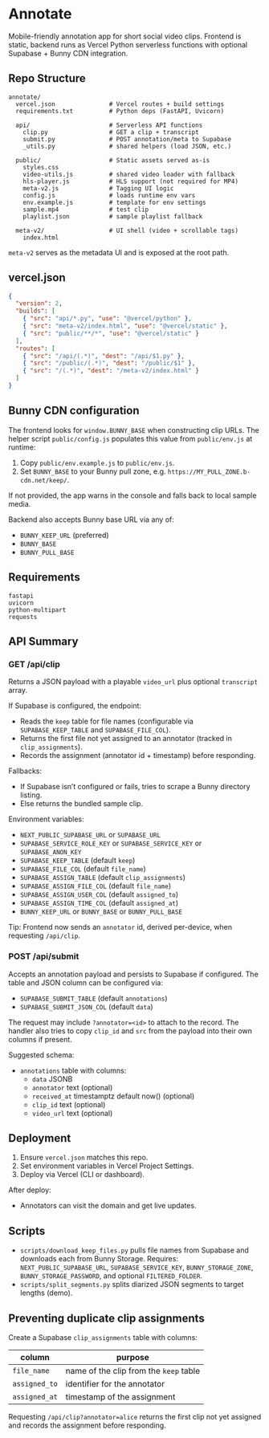 # Annotate

Mobile-friendly annotation app for short social video clips. Frontend is static, backend runs as Vercel Python serverless functions with optional Supabase + Bunny CDN integration.

## Repo Structure

```
annotate/
  vercel.json               # Vercel routes + build settings
  requirements.txt          # Python deps (FastAPI, Uvicorn)

  api/                      # Serverless API functions
    clip.py                 # GET a clip + transcript
    submit.py               # POST annotation/meta to Supabase
    _utils.py               # shared helpers (load JSON, etc.)

  public/                   # Static assets served as-is
    styles.css
    video-utils.js          # shared video loader with fallback
    hls-player.js           # HLS support (not required for MP4)
    meta-v2.js              # Tagging UI logic
    config.js               # loads runtime env vars
    env.example.js          # template for env settings
    sample.mp4              # test clip
    playlist.json           # sample playlist fallback

  meta-v2/                  # UI shell (video + scrollable tags)
    index.html
```

`meta-v2` serves as the metadata UI and is exposed at the root path.

## vercel.json

```json
{
  "version": 2,
  "builds": [
    { "src": "api/*.py", "use": "@vercel/python" },
    { "src": "meta-v2/index.html", "use": "@vercel/static" },
    { "src": "public/**/*", "use": "@vercel/static" }
  ],
  "routes": [
    { "src": "/api/(.*)", "dest": "/api/$1.py" },
    { "src": "/public/(.*)", "dest": "/public/$1" },
    { "src": "/(.*)", "dest": "/meta-v2/index.html" }
  ]
}
```

## Bunny CDN configuration

The frontend looks for `window.BUNNY_BASE` when constructing clip URLs. The helper script `public/config.js` populates this value from `public/env.js` at runtime:

1. Copy `public/env.example.js` to `public/env.js`.
2. Set `BUNNY_BASE` to your Bunny pull zone, e.g. `https://MY_PULL_ZONE.b-cdn.net/keep/`.

If not provided, the app warns in the console and falls back to local sample media.

Backend also accepts Bunny base URL via any of:
- `BUNNY_KEEP_URL` (preferred)
- `BUNNY_BASE`
- `BUNNY_PULL_BASE`

## Requirements

```
fastapi
uvicorn
python-multipart
requests
```

## API Summary

### GET /api/clip

Returns a JSON payload with a playable `video_url` plus optional `transcript` array.

If Supabase is configured, the endpoint:
- Reads the `keep` table for file names (configurable via `SUPABASE_KEEP_TABLE` and `SUPABASE_FILE_COL`).
- Returns the first file not yet assigned to an annotator (tracked in `clip_assignments`).
- Records the assignment (annotator id + timestamp) before responding.

Fallbacks:
- If Supabase isn’t configured or fails, tries to scrape a Bunny directory listing.
- Else returns the bundled sample clip.

Environment variables:
- `NEXT_PUBLIC_SUPABASE_URL` or `SUPABASE_URL`
- `SUPABASE_SERVICE_ROLE_KEY` or `SUPABASE_SERVICE_KEY` or `SUPABASE_ANON_KEY`
- `SUPABASE_KEEP_TABLE` (default `keep`)
- `SUPABASE_FILE_COL` (default `file_name`)
- `SUPABASE_ASSIGN_TABLE` (default `clip_assignments`)
- `SUPABASE_ASSIGN_FILE_COL` (default `file_name`)
- `SUPABASE_ASSIGN_USER_COL` (default `assigned_to`)
- `SUPABASE_ASSIGN_TIME_COL` (default `assigned_at`)
- `BUNNY_KEEP_URL` or `BUNNY_BASE` or `BUNNY_PULL_BASE`

Tip: Frontend now sends an `annotator` id, derived per-device, when requesting `/api/clip`.

### POST /api/submit

Accepts an annotation payload and persists to Supabase if configured. The table and JSON column can be configured via:
- `SUPABASE_SUBMIT_TABLE` (default `annotations`)
- `SUPABASE_SUBMIT_JSON_COL` (default `data`)

The request may include `?annotator=<id>` to attach to the record. The handler also tries to copy `clip_id` and `src` from the payload into their own columns if present.

Suggested schema:
- `annotations` table with columns:
  - `data` JSONB
  - `annotator` text (optional)
  - `received_at` timestamptz default now() (optional)
  - `clip_id` text (optional)
  - `video_url` text (optional)

## Deployment

1. Ensure `vercel.json` matches this repo.
2. Set environment variables in Vercel Project Settings.
3. Deploy via Vercel (CLI or dashboard).

After deploy:
- Annotators can visit the domain and get live updates.

## Scripts

- `scripts/download_keep_files.py` pulls file names from Supabase and downloads each from Bunny Storage. Requires: `NEXT_PUBLIC_SUPABASE_URL`, `SUPABASE_SERVICE_KEY`, `BUNNY_STORAGE_ZONE`, `BUNNY_STORAGE_PASSWORD`, and optional `FILTERED_FOLDER`.
- `scripts/split_segments.py` splits diarized JSON segments to target lengths (demo).

## Preventing duplicate clip assignments

Create a Supabase `clip_assignments` table with columns:

| column        | purpose                                     |
| ------------- | ------------------------------------------- |
| `file_name`   | name of the clip from the `keep` table      |
| `assigned_to` | identifier for the annotator                |
| `assigned_at` | timestamp of the assignment                 |

Requesting `/api/clip?annotator=alice` returns the first clip not yet assigned and records the assignment before responding.

